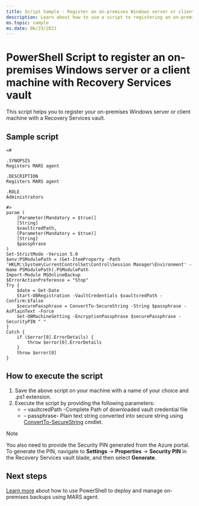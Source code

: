 ```yaml
---
title: Script Sample - Register an on-premises Windows server or client machine with a Recovery Services vault
description: Learn about how to use a script to registering an on-premises Windows Server or client machine with a Recovery Services vault.
ms.topic: sample
ms.date: 06/23/2021
---
```


# PowerShell Script to register an on-premises Windows server or a client machine with Recovery Services vault

This script helps you to register your on-premises Windows server or client machine with a Recovery Services vault. 

## Sample script

```azurepowershell
<#

.SYNOPSIS
Registers MARS agent

.DESCRIPTION
Registers MARS agent

.ROLE
Administrators

#>
param (
    [Parameter(Mandatory = $true)]
    [String]
    $vaultcredPath,
    [Parameter(Mandatory = $true)]
    [String]
    $passphrase
)
Set-StrictMode -Version 5.0
$env:PSModulePath = (Get-ItemProperty -Path 'HKLM:\System\CurrentControlSet\Control\Session Manager\Environment' -Name PSModulePath).PSModulePath
Import-Module MSOnlineBackup
$ErrorActionPreference = "Stop"
Try {
    $date = Get-Date
    Start-OBRegistration -VaultCredentials $vaultcredPath -Confirm:$false
    $securePassphrase = ConvertTo-SecureString -String $passphrase -AsPlainText -Force
    Set-OBMachineSetting -EncryptionPassphrase $securePassphrase -SecurityPIN " "
}
Catch {
    if ($error[0].ErrorDetails) {
        throw $error[0].ErrorDetails
    }
    throw $error[0]
}

```

## How to execute the script

1. Save the above script on your machine with a name of your choice and .ps1 extension.
1. Execute the script by providing the following parameters:
   - – vaultcredPath -Complete Path of downloaded vault credential file
   - – passphrase- Plain text string converted into secure string using [ConvertTo-SecureString](/powershell/module/microsoft.powershell.security/convertto-securestring?view=powershell-7.1&preserve-view=true) cmdlet.

>[!Note]
>You also need to provide the Security PIN generated from the Azure portal. To generate the PIN, navigate to **Settings** -> **Properties** -> **Security PIN** in the Recovery Services vault blade, and then select **Generate**.

## Next steps

[Learn more](../backup-client-automation.md) about how to use PowerShell to deploy and manage on-premises backups using MARS agent.

